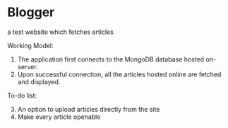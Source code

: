 # Blogger
a test website which fetches articles 

Working Model:

1. The application first connects to the MongoDB database hosted on-server.
2. Upon successful connection, all the articles hosted online are fetched and displayed.


To-do list:

3. An option to upload articles directly from the site
4. Make every article openable
